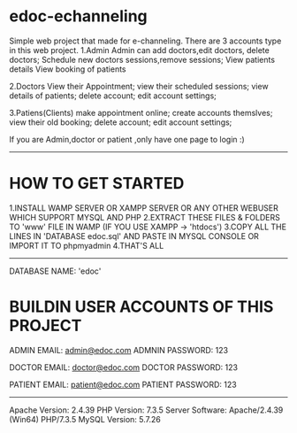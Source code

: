 # edoc-echanneling

Simple web project that made for e-channeling.
There are 3 accounts type in this web project.
  1.Admin
    Admin can add doctors,edit doctors, delete doctors;
    Schedule new doctors sessions,remove sessions;
    View patients details
    View booking of patients
    
  2.Doctors
    View their Appointment;
    view their scheduled sessions;
    view details of patients;
    delete account;
    edit account settings;
    
  3.Patiens(Clients)
    make appointment online;
    create accounts themslves;
    view their old booking;
    delete account;
    edit account settings;
    
    
If you are Admin,doctor or patient ,only have one page to login :)
  
-----------------------------------------------

# HOW TO GET STARTED
1.INSTALL WAMP SERVER OR XAMPP SERVER OR ANY OTHER WEBUSER WHICH SUPPORT MYSQL AND PHP
2.EXTRACT THESE FILES & FOLDERS TO 'www' FILE IN WAMP (IF YOU USE XAMPP -> 'htdocs')
3.COPY ALL THE LINES IN 'DATABASE edoc.sql' AND PASTE IN MYSQL CONSOLE OR IMPORT IT TO phpmyadmin
4.THAT'S ALL



---------------------------------------

DATABASE NAME: 'edoc'

# BUILDIN USER ACCOUNTS OF THIS PROJECT

ADMIN EMAIL:		admin@edoc.com
ADMNIN PASSWORD:	123

DOCTOR EMAIL:		doctor@edoc.com
DOCTOR PASSWORD:	123

PATIENT EMAIL:		patient@edoc.com
PATIENT PASSWORD:	123




---------------------------------------

Apache Version: 	2.4.39
PHP Version: 		7.3.5
Server Software: 	Apache/2.4.39 (Win64) PHP/7.3.5
MySQL Version: 		5.7.26
